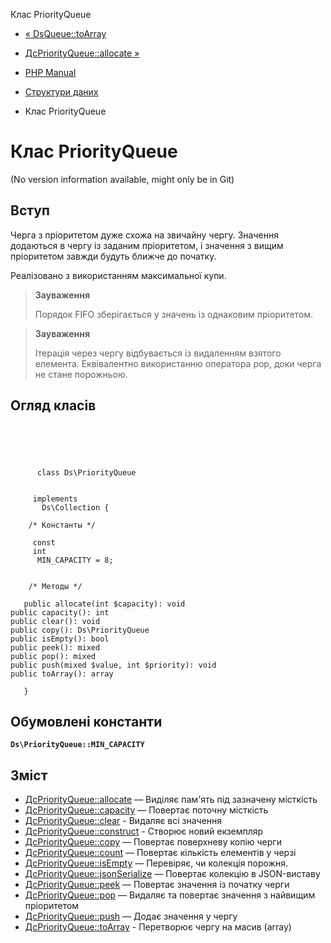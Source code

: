 Клас PriorityQueue

-   [« DsQueue::toArray](ds-queue.toarray.html)
    
-   [ДсPriorityQueue::allocate »](ds-priorityqueue.allocate.html)
    
-   [PHP Manual](index.html)
    
-   [Структури даних](book.ds.html)
    
-   Клас PriorityQueue
    

# Клас PriorityQueue

(No version information available, might only be in Git)

## Вступ

Черга з пріоритетом дуже схожа на звичайну чергу. Значення додаються в чергу із заданим пріоритетом, і значення з вищим пріоритетом завжди будуть ближче до початку.

Реалізовано з використанням максимальної купи.

> **Зауваження**
> 
> Порядок FIFO зберігається у значень із однаковим пріоритетом.

> **Зауваження**
> 
> Ітерація через чергу відбувається із видаленням взятого елемента. Еквівалентно використанню оператора pop, доки черга не стане порожньою.

## Огляд класів

```classsynopsis


    
    
     
      class Ds\PriorityQueue
     

     implements 
       Ds\Collection {
    
    /* Константы */
    
     const
     int
      MIN_CAPACITY = 8;


    /* Методы */
    
   public allocate(int $capacity): void
public capacity(): int
public clear(): void
public copy(): Ds\PriorityQueue
public isEmpty(): bool
public peek(): mixed
public pop(): mixed
public push(mixed $value, int $priority): void
public toArray(): array

   }
```

## Обумовлені константи

**`Ds\PriorityQueue::MIN_CAPACITY`**

## Зміст

-   [ДсPriorityQueue::allocate](ds-priorityqueue.allocate.html) — Виділяє пам'ять під зазначену місткість
-   [ДсPriorityQueue::capacity](ds-priorityqueue.capacity.html) — Повертає поточну місткість
-   [ДсPriorityQueue::clear](ds-priorityqueue.clear.html) - Видаляє всі значення
-   [ДсPriorityQueue::construct](ds-priorityqueue.construct.html) - Створює новий екземпляр
-   [ДсPriorityQueue::copy](ds-priorityqueue.copy.html) — Повертає поверхневу копію черги
-   [ДсPriorityQueue::count](ds-priorityqueue.count.html) — Повертає кількість елементів у черзі
-   [ДсPriorityQueue::isEmpty](ds-priorityqueue.isempty.html) — Перевіряє, чи колекція порожня.
-   [ДсPriorityQueue::jsonSerialize](ds-priorityqueue.jsonserialize.html) — Повертає колекцію в JSON-виставу
-   [ДсPriorityQueue::peek](ds-priorityqueue.peek.html) — Повертає значення із початку черги
-   [ДсPriorityQueue::pop](ds-priorityqueue.pop.html) — Видаляє та повертає значення з найвищим пріоритетом
-   [ДсPriorityQueue::push](ds-priorityqueue.push.html) — Додає значення у чергу
-   [ДсPriorityQueue::toArray](ds-priorityqueue.toarray.html) - Перетворює чергу на масив (array)